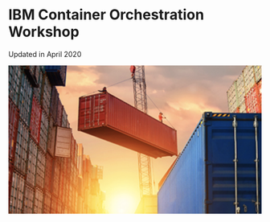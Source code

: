 
# IBM Container Orchestration Workshop

Updated in April 2020

![img](images/image-20181018184328603.png)



